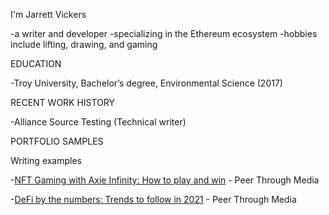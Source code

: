 I'm Jarrett Vickers

-a writer and developer
-specializing in the Ethereum ecosystem
-hobbies include lifting, drawing, and gaming


EDUCATION

-Troy University, Bachelor’s degree, Environmental Science (2017)

RECENT WORK HISTORY

-Alliance Source Testing (Technical writer)

PORTFOLIO SAMPLES

Writing examples

-[NFT Gaming with Axie Infinity: How to play and win](https://peerthroughmedia.com/axie-infinity-nft-gaming-how-to-play/) - Peer Through Media

-[DeFi by the numbers: Trends to follow in 2021](https://peerthroughmedia.com/defi-by-the-numbers/) - Peer Through Media
